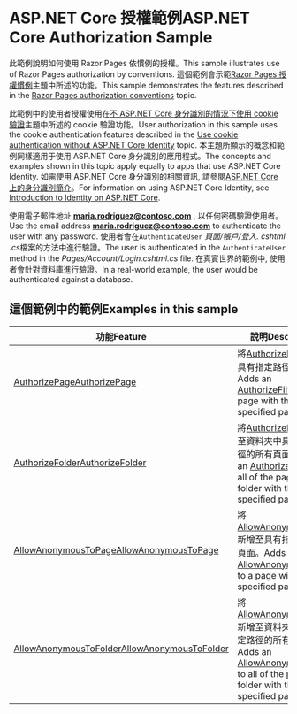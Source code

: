 # <a name="aspnet-core-authorization-sample"></a><span data-ttu-id="b3598-101">ASP.NET Core 授權範例</span><span class="sxs-lookup"><span data-stu-id="b3598-101">ASP.NET Core Authorization Sample</span></span>

<span data-ttu-id="b3598-102">此範例說明如何使用 Razor Pages 依慣例的授權。</span><span class="sxs-lookup"><span data-stu-id="b3598-102">This sample illustrates use of Razor Pages authorization by conventions.</span></span> <span data-ttu-id="b3598-103">這個範例會示範[Razor Pages 授權慣例](https://docs.microsoft.com/aspnet/core/security/authorization/razor-pages-authorization)主題中所述的功能。</span><span class="sxs-lookup"><span data-stu-id="b3598-103">This sample demonstrates the features described in the [Razor Pages authorization conventions](https://docs.microsoft.com/aspnet/core/security/authorization/razor-pages-authorization) topic.</span></span>

<span data-ttu-id="b3598-104">此範例中的使用者授權使用在[不 ASP.NET Core 身分識別的情況下使用 cookie 驗證](https://docs.microsoft.com/aspnet/core/security/authentication/cookie)主題中所述的 cookie 驗證功能。</span><span class="sxs-lookup"><span data-stu-id="b3598-104">User authorization in this sample uses the cookie authentication features described in the [Use cookie authentication without ASP.NET Core Identity](https://docs.microsoft.com/aspnet/core/security/authentication/cookie) topic.</span></span> <span data-ttu-id="b3598-105">本主題所顯示的概念和範例同樣適用于使用 ASP.NET Core 身分識別的應用程式。</span><span class="sxs-lookup"><span data-stu-id="b3598-105">The concepts and examples shown in this topic apply equally to apps that use ASP.NET Core Identity.</span></span> <span data-ttu-id="b3598-106">如需使用 ASP.NET Core 身分識別的相關資訊, 請參閱[ASP.NET Core 上的身分識別簡介](https://docs.microsoft.com/aspnet/core/security/authentication/identity)。</span><span class="sxs-lookup"><span data-stu-id="b3598-106">For information on using ASP.NET Core Identity, see [Introduction to Identity on ASP.NET Core](https://docs.microsoft.com/aspnet/core/security/authentication/identity).</span></span>

<span data-ttu-id="b3598-107">使用電子郵件地址 **maria.rodriguez@contoso.com** , 以任何密碼驗證使用者。</span><span class="sxs-lookup"><span data-stu-id="b3598-107">Use the email address **maria.rodriguez@contoso.com** to authenticate the user with any password.</span></span> <span data-ttu-id="b3598-108">使用者會在`AuthenticateUser` *頁面/帳戶/登入. cshtml .cs*檔案的方法中進行驗證。</span><span class="sxs-lookup"><span data-stu-id="b3598-108">The user is authenticated in the `AuthenticateUser` method in the *Pages/Account/Login.cshtml.cs* file.</span></span> <span data-ttu-id="b3598-109">在真實世界的範例中, 使用者會針對資料庫進行驗證。</span><span class="sxs-lookup"><span data-stu-id="b3598-109">In a real-world example, the user would be authenticated against a database.</span></span>

## <a name="examples-in-this-sample"></a><span data-ttu-id="b3598-110">這個範例中的範例</span><span class="sxs-lookup"><span data-stu-id="b3598-110">Examples in this sample</span></span>

| <span data-ttu-id="b3598-111">功能</span><span class="sxs-lookup"><span data-stu-id="b3598-111">Feature</span></span> | <span data-ttu-id="b3598-112">說明</span><span class="sxs-lookup"><span data-stu-id="b3598-112">Description</span></span> |
| --- | --- |
| [<span data-ttu-id="b3598-113">AuthorizePage</span><span class="sxs-lookup"><span data-stu-id="b3598-113">AuthorizePage</span></span>](https://docs.microsoft.com/dotnet/api/microsoft.extensions.dependencyinjection.pageconventioncollectionextensions.authorizepage) | <span data-ttu-id="b3598-114">將[AuthorizeFilter](https://docs.microsoft.com/dotnet/api/microsoft.aspnetcore.mvc.authorization.authorizefilter)加入具有指定路徑的頁面。</span><span class="sxs-lookup"><span data-stu-id="b3598-114">Adds an [AuthorizeFilter](https://docs.microsoft.com/dotnet/api/microsoft.aspnetcore.mvc.authorization.authorizefilter) to the page with the specified path.</span></span> |
| [<span data-ttu-id="b3598-115">AuthorizeFolder</span><span class="sxs-lookup"><span data-stu-id="b3598-115">AuthorizeFolder</span></span>](https://docs.microsoft.com/dotnet/api/microsoft.extensions.dependencyinjection.pageconventioncollectionextensions.authorizefolder) | <span data-ttu-id="b3598-116">將[AuthorizeFilter](https://docs.microsoft.com/dotnet/api/microsoft.aspnetcore.mvc.authorization.authorizefilter)新增至資料夾中具有指定路徑的所有頁面。</span><span class="sxs-lookup"><span data-stu-id="b3598-116">Adds an [AuthorizeFilter](https://docs.microsoft.com/dotnet/api/microsoft.aspnetcore.mvc.authorization.authorizefilter) to all of the pages in a folder with the specified path.</span></span> |
| [<span data-ttu-id="b3598-117">AllowAnonymousToPage</span><span class="sxs-lookup"><span data-stu-id="b3598-117">AllowAnonymousToPage</span></span>](https://docs.microsoft.com/dotnet/api/microsoft.extensions.dependencyinjection.pageconventioncollectionextensions.allowanonymoustopage) | <span data-ttu-id="b3598-118">將[AllowAnonymousFilter](https://docs.microsoft.com/dotnet/api/microsoft.aspnetcore.mvc.authorization.allowanonymousfilter)新增至具有指定路徑的頁面。</span><span class="sxs-lookup"><span data-stu-id="b3598-118">Adds an [AllowAnonymousFilter](https://docs.microsoft.com/dotnet/api/microsoft.aspnetcore.mvc.authorization.allowanonymousfilter) to a page with the specified path.</span></span> |
| [<span data-ttu-id="b3598-119">AllowAnonymousToFolder</span><span class="sxs-lookup"><span data-stu-id="b3598-119">AllowAnonymousToFolder</span></span>](https://docs.microsoft.com/dotnet/api/microsoft.extensions.dependencyinjection.pageconventioncollectionextensions.allowanonymoustofolder) | <span data-ttu-id="b3598-120">將[AllowAnonymousFilter](https://docs.microsoft.com/dotnet/api/microsoft.aspnetcore.mvc.authorization.allowanonymousfilter)新增至資料夾中具有指定路徑的所有頁面。</span><span class="sxs-lookup"><span data-stu-id="b3598-120">Adds an [AllowAnonymousFilter](https://docs.microsoft.com/dotnet/api/microsoft.aspnetcore.mvc.authorization.allowanonymousfilter) to all of the pages in a folder with the specified path.</span></span> |
